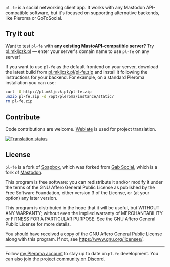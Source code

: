 `pl-fe` is a social networking client app. It works with any Mastodon API-compatible software, but it's focused on supporting alternative backends, like Pleroma or GoToSocial.

## Try it out

Want to test `pl-fe` with **any existing MastoAPI-compatible server?** Try [pl.mkljczk.pl](https://pl.mkljczk.pl) — enter your server's domain name to use `pl-fe` on any server!

If you want to use `pl-fe` as the default frontend on your server, download the latest build from [pl.mkljczk.pl/pl-fe.zip](http://pl.mkljczk.pl/pl-fe.zip) and install it following the instructions for your backend. For example, on a standard Pleroma installation you can use:

```sh
curl -O http://pl.mkljczk.pl/pl-fe.zip
unzip pl-fe.zip -d /opt/pleroma/instance/static/
rm pl-fe.zip
```

## Contribute

Code contributions are welcome. [Weblate](https://hosted.weblate.org/projects/pl-fe/) is used for project translation.

<a href="https://hosted.weblate.org/engage/pl-fe/">
<img src="https://hosted.weblate.org/widget/pl-fe/287x66-grey.png" alt="Translation status" />
</a>

## License

`pl-fe` is a fork of [Soapbox](https://gitlab.com/soapbox-pub/soapbox/), which was forked from [Gab Social](https://github.com/GabOpenSource/gab-social), which is a fork of [Mastodon](https://github.com/mastodon/mastodon/).

This program is free software: you can redistribute it and/or modify
it under the terms of the GNU Affero General Public License as published by
the Free Software Foundation, either version 3 of the License, or
(at your option) any later version.

This program is distributed in the hope that it will be useful,
but WITHOUT ANY WARRANTY; without even the implied warranty of
MERCHANTABILITY or FITNESS FOR A PARTICULAR PURPOSE. See the
GNU Affero General Public License for more details.

You should have received a copy of the GNU Affero General Public License
along with this program. If not, see <https://www.gnu.org/licenses/>.

---

Follow [my Pleroma account](https://pl.fediverse.pl/@mkljczk) to stay up to date on `pl-fe` development. You can also join the [project community on Discord](https://discord.gg/NCZZsqqgUH).
